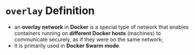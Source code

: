 # `overlay` Definition

- an **overlay network** in **Docker** is a special type of network that enables containers running on **different Docker hosts** (machines) to communicate securely, as if they were on the same network;
- it is primarily used in **Docker Swarm mode**.
